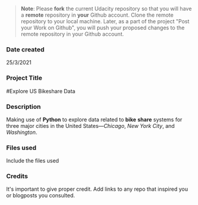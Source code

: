 >**Note**: Please **fork** the current Udacity repository so that you will have a **remote** repository in **your** Github account. Clone the remote repository to your local machine. Later, as a part of the project "Post your Work on Github", you will push your proposed changes to the remote repository in your Github account.

### Date created
25/3/2021

### Project Title
#Explore US Bikeshare Data

### Description
Making use of **Python** to explore data related to **bike** **share** systems for three major cities in the United States—*Chicago*, *New* *York* *City*, and *Washington*.

### Files used
Include the files used

### Credits
It's important to give proper credit. Add links to any repo that inspired you or blogposts you consulted.

